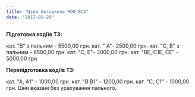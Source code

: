 ```yaml
---
title: "Ціни Автошкола ЧОО ВСА"
date: "2017-02-20"
---
```



**Підготовка водіїв ТЗ:**

кат. "В" з пальним - 5500,00 грн. кат. " А"- 2500,00 грн. кат. "С, B" з пальним - 6500,00 грн. кат. "С, Е"- 3000,00 грн. кат. "BЕ, С1Е, СЕ" - 5000,00 грн

**Перепідготовка водіїв ТЗ:** 

кат. "А, А1" - 1000,00 грн. кат. "В В1" - 1200,00 грн. кат. "С, С1" - 1000,00 грн. Ціни вказані без урахування пального.
